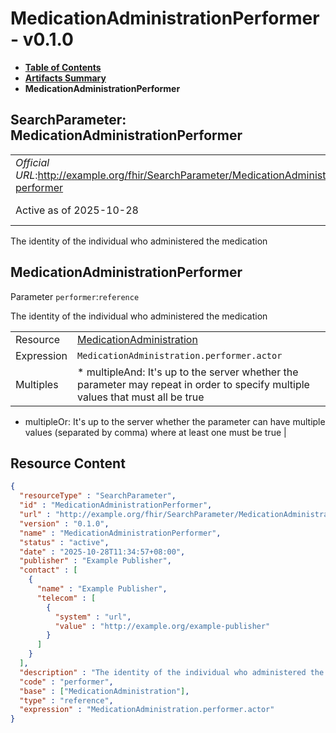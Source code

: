 # MedicationAdministrationPerformer - v0.1.0

* [**Table of Contents**](toc.md)
* [**Artifacts Summary**](artifacts.md)
* **MedicationAdministrationPerformer**

## SearchParameter: MedicationAdministrationPerformer 

| | |
| :--- | :--- |
| *Official URL*:http://example.org/fhir/SearchParameter/MedicationAdministration-performer | *Version*:0.1.0 |
| Active as of 2025-10-28 | *Computable Name*:MedicationAdministrationPerformer |

 
The identity of the individual who administered the medication 

## MedicationAdministrationPerformer

Parameter `performer`:`reference`

The identity of the individual who administered the medication

| | |
| :--- | :--- |
| Resource | [MedicationAdministration](http://hl7.org/fhir/R4/medicationadministration.html) |
| Expression | `MedicationAdministration.​performer.​actor` |
| Multiples | * multipleAnd: It's up to the server whether the parameter may repeat in order to specify multiple values that must all be true
* multipleOr: It's up to the server whether the parameter can have multiple values (separated by comma) where at least one must be true
 |



## Resource Content

```json
{
  "resourceType" : "SearchParameter",
  "id" : "MedicationAdministrationPerformer",
  "url" : "http://example.org/fhir/SearchParameter/MedicationAdministration-performer",
  "version" : "0.1.0",
  "name" : "MedicationAdministrationPerformer",
  "status" : "active",
  "date" : "2025-10-28T11:34:57+08:00",
  "publisher" : "Example Publisher",
  "contact" : [
    {
      "name" : "Example Publisher",
      "telecom" : [
        {
          "system" : "url",
          "value" : "http://example.org/example-publisher"
        }
      ]
    }
  ],
  "description" : "The identity of the individual who administered the medication",
  "code" : "performer",
  "base" : ["MedicationAdministration"],
  "type" : "reference",
  "expression" : "MedicationAdministration.​performer.​actor"
}

```
